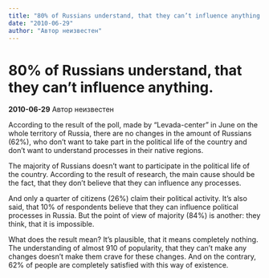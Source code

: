 ```yaml
---
title: "80% of Russians understand, that they can’t influence anything."
date: "2010-06-29"
author: "Автор неизвестен"
---
```


# 80% of Russians understand, that they can’t influence anything.

**2010-06-29** Автор неизвестен

According to the result of the poll, made by “Levada-center” in June on the whole territory of Russia, there are no changes in the amount of Russians (62%), who don’t want to take part in the political life of the country and don’t want to understand processes in their native regions.

The majority of Russians doesn’t want to participate in the political life of the country. According to the result of research, the main cause should be the fact, that they don’t believe that they can influence any processes.

And only a quarter of citizens (26%) claim their political activity. It’s also said, that 10% of respondents believe that they can influence political processes in Russia. But the point of view of majority (84%) is another: they think, that it is impossible.

What does the result mean? It’s plausible, that it means completely nothing. The understanding of almost 910 of popularity, that they can’t make any changes doesn’t make them crave for these changes. And on the contrary, 62% of people are completely satisfied with this way of existence.